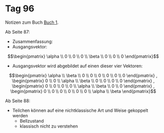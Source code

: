 # Tag 96

Notizen zum Buch [Buch 1](../Buch1.md).

Ab Seite 87:
* Zusammenfassung:
* Ausgangsvektor:
```math
\begin{pmatrix}
\alpha \\
0 \\
0 \\
0 \\
\beta \\
0 \\
0 \\
0
\end{pmatrix}
```

* Ausgangsvektor wird abgebildet auf einen dieser vier Vektoren:
```math
\begin{pmatrix}
\alpha \\
\beta \\
0 \\
0 \\
0 \\
0 \\
0 \\
0
\end{pmatrix}
,
\begin{pmatrix}
0 \\
0 \\
\alpha \\
\beta \\
0 \\
0 \\
0 \\
0
\end{pmatrix}
,
\begin{pmatrix}
0 \\
0 \\
0 \\
0 \\
\alpha \\
\beta \\
0 \\
0
\end{pmatrix}
,
\begin{pmatrix}
0 \\
0 \\
0 \\
0 \\
0 \\
0 \\
\alpha \\
\beta
\end{pmatrix}
```

Ab Seite 88:
* Teilchen können auf eine nichtklassische Art und Weise gekoppelt werden
  - Bellzustand
  - klassisch nicht zu verstehen
